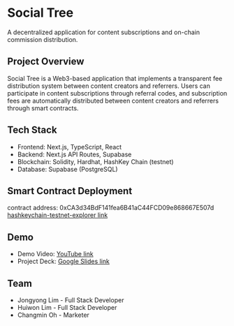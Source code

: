 # Social Tree

A decentralized application for content subscriptions and on-chain commission distribution.

## Project Overview

Social Tree is a Web3-based application that implements a transparent fee distribution system between content creators and referrers.
Users can participate in content subscriptions through referral codes, and subscription fees are automatically distributed
between content creators and referrers through smart contracts.

## Tech Stack

- Frontend: Next.js, TypeScript, React
- Backend: Next.js API Routes, Supabase
- Blockchain: Solidity, Hardhat, HashKey Chain (testnet)
- Database: Supabase (PostgreSQL)

## Smart Contract Deployment

contract address: 0xCA3d34BdF141fea6B41aC44FCD09e868667E507d
[hashkeychain-testnet-explorer link](https://hashkeychain-testnet-explorer.alt.technology/address/0xCA3d34BdF141fea6B41aC44FCD09e868667E507d)

## Demo

- Demo Video: [YouTube link](https://www.youtube.com/watch?v=n3ZNLPHPLyk)
- Project Deck: [Google Slides link](https://docs.google.com/presentation/d/1-Iy_-YVT0T7Z2aCRu7UfV7h7-myQaK-tWyPF55Ln6O0/edit?usp=sharing)

## Team

- Jongyong Lim - Full Stack Developer
- Huiwon Lim - Full Stack Developer
- Changmin Oh - Marketer
